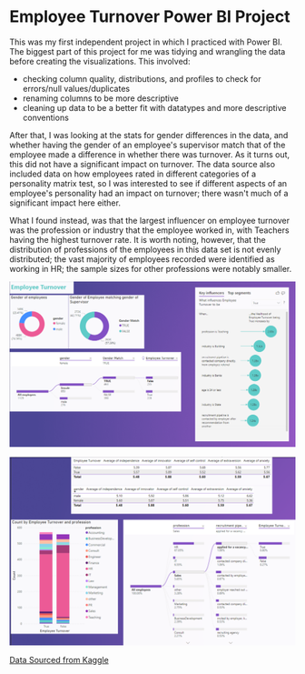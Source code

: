 # Employee Turnover Power BI Project
This was my first independent project in which I practiced with Power BI.  
The biggest part of this project for me was tidying and wrangling the data before creating the visualizations.
This involved: 
 - checking column quality, distributions, and profiles to check for errors/null values/duplicates
 - renaming columns to be more descriptive
 - cleaning up data to be a better fit with datatypes and more descriptive conventions


After that, I was looking at the stats for gender differences in the data, and whether having the gender of an employee's supervisor match that of the employee made a difference in whether there was turnover.  As it turns out, this did not have a significant impact on turnover.
The data source also included data on how employees rated in different categories of a personality matrix test, so I was interested to see if different aspects of an employee's personality had an impact on turnover; there wasn't much of a significant impact here either.

What I found instead, was that the largest influencer on employee turnover was the profession or industry that the employee worked in, with Teachers having the highest turnover rate.
It is worth noting, however, that the distribution of professions of the employees in this data set is not evenly distributed; the vast majority of employees recorded were identified as working in HR; the sample sizes for other professions were notably smaller.

![alt text](https://github.com/TheStarCloud/Projects/blob/main/Employee%20Turnover%20PBI%20Project/EmployeeTurnover1.png?raw=true)

![alt text](https://github.com/TheStarCloud/Projects/blob/main/Employee%20Turnover%20PBI%20Project/EmployeeTurnover2.png?raw=true)


[Data Sourced from Kaggle](https://www.kaggle.com/davinwijaya/employee-turnover)
